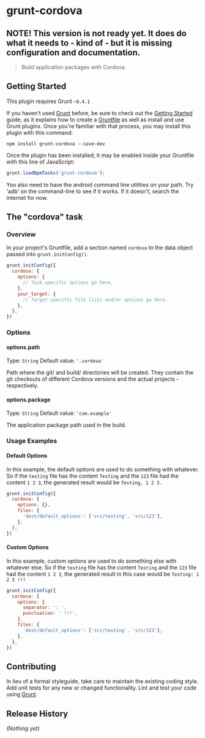 # grunt-cordova

## NOTE! This version is not ready yet. It does do what it needs to - kind of - but it is missing configuration and documentation.

> Build application packages with Cordova.

## Getting Started
This plugin requires Grunt `~0.4.1`

If you haven't used [Grunt](http://gruntjs.com/) before, be sure to check out the [Getting Started](http://gruntjs.com/getting-started) guide, as it explains how to create a [Gruntfile](http://gruntjs.com/sample-gruntfile) as well as install and use Grunt plugins. Once you're familiar with that process, you may install this plugin with this command:

```shell
npm install grunt-cordova --save-dev
```

Once the plugin has been installed, it may be enabled inside your Gruntfile with this line of JavaScript:

```js
grunt.loadNpmTasks('grunt-cordova');
```

You also need to have the android command line utilities on your path. Try 'adb' on the command-line to see if it works. If it doesn't,
search the internet for now.

## The "cordova" task

### Overview
In your project's Gruntfile, add a section named `cordova` to the data object passed into `grunt.initConfig()`.

```js
grunt.initConfig({
  cordova: {
    options: {
      // Task-specific options go here.
    },
    your_target: {
      // Target-specific file lists and/or options go here.
    },
  },
})
```

### Options

#### options.path
Type: `String`
Default value: `'.cordova'`

Path where the git/ and build/ directories will be created. They contain the git checkouts of different Cordova versions and
the actual projects - respectively.

#### options.package
Type: `String`
Default value: `'com.example'`

The application package path used in the build.

### Usage Examples

#### Default Options
In this example, the default options are used to do something with whatever. So if the `testing` file has the content `Testing` and the `123` file had the content `1 2 3`, the generated result would be `Testing, 1 2 3.`

```js
grunt.initConfig({
  cordova: {
    options: {},
    files: {
      'dest/default_options': ['src/testing', 'src/123'],
    },
  },
})
```

#### Custom Options
In this example, custom options are used to do something else with whatever else. So if the `testing` file has the content `Testing` and the `123` file had the content `1 2 3`, the generated result in this case would be `Testing: 1 2 3 !!!`

```js
grunt.initConfig({
  cordova: {
    options: {
      separator: ': ',
      punctuation: ' !!!',
    },
    files: {
      'dest/default_options': ['src/testing', 'src/123'],
    },
  },
})
```

## Contributing
In lieu of a formal styleguide, take care to maintain the existing coding style. Add unit tests for any new or changed functionality. Lint and test your code using [Grunt](http://gruntjs.com/).

## Release History
_(Nothing yet)_
